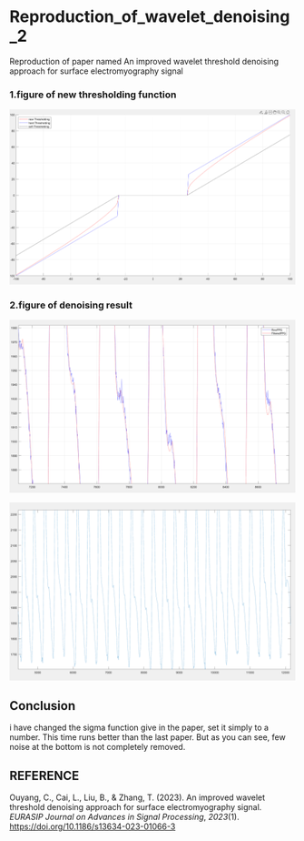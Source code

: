 # Reproduction_of_wavelet_denoising_2
Reproduction of paper named An improved wavelet threshold denoising approach for surface electromyography signal

### 1.figure of new thresholding function

![image-20240427132306543](README.assets/image-20240427132306543.png)



### 2.figure of denoising result

![image-20240427132348500](README.assets/image-20240427132348500.png)

![image-20240427132411142](README.assets/image-20240427132411142.png)



## Conclusion

i have changed the sigma function give in the paper, set it simply to a number. This time runs better than the last paper. But as you can see, few noise at the bottom is not completely removed.



## REFERENCE

Ouyang, C., Cai, L., Liu, B., & Zhang, T. (2023). An improved wavelet threshold denoising approach for surface electromyography signal. *EURASIP Journal on Advances in Signal Processing*, *2023*(1). https://doi.org/10.1186/s13634-023-01066-3 
